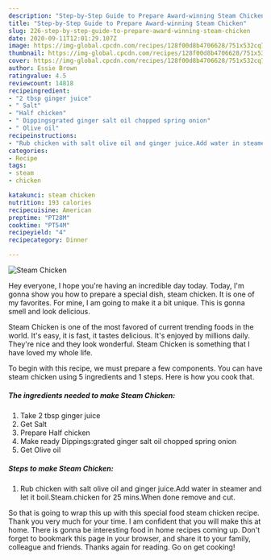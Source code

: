 ```yaml
---
description: "Step-by-Step Guide to Prepare Award-winning Steam Chicken"
title: "Step-by-Step Guide to Prepare Award-winning Steam Chicken"
slug: 226-step-by-step-guide-to-prepare-award-winning-steam-chicken
date: 2020-09-11T12:01:29.107Z
image: https://img-global.cpcdn.com/recipes/128f00d8b4706628/751x532cq70/steam-chicken-recipe-main-photo.jpg
thumbnail: https://img-global.cpcdn.com/recipes/128f00d8b4706628/751x532cq70/steam-chicken-recipe-main-photo.jpg
cover: https://img-global.cpcdn.com/recipes/128f00d8b4706628/751x532cq70/steam-chicken-recipe-main-photo.jpg
author: Essie Brown
ratingvalue: 4.5
reviewcount: 14818
recipeingredient:
- "2 tbsp ginger juice"
- " Salt"
- "Half chicken"
- " Dippingsgrated ginger salt oil chopped spring onion"
- " Olive oil"
recipeinstructions:
- "Rub chicken with salt olive oil and ginger juice.Add water in steamer and let it boil.Steam.chicken for 25 mins.When done remove and cut."
categories:
- Recipe
tags:
- steam
- chicken

katakunci: steam chicken 
nutrition: 193 calories
recipecuisine: American
preptime: "PT28M"
cooktime: "PT54M"
recipeyield: "4"
recipecategory: Dinner

---
```



![Steam Chicken](https://img-global.cpcdn.com/recipes/128f00d8b4706628/751x532cq70/steam-chicken-recipe-main-photo.jpg)

Hey everyone, I hope you're having an incredible day today. Today, I'm gonna show you how to prepare a special dish, steam chicken. It is one of my favorites. For mine, I am going to make it a bit unique. This is gonna smell and look delicious.

Steam Chicken is one of the most favored of current trending foods in the world. It's easy, it is fast, it tastes delicious. It's enjoyed by millions daily. They're nice and they look wonderful. Steam Chicken is something that I have loved my whole life.




To begin with this recipe, we must prepare a few components. You can have steam chicken using 5 ingredients and 1 steps. Here is how you cook that.

<!--inarticleads1-->

##### The ingredients needed to make Steam Chicken:

1. Take 2 tbsp ginger juice
1. Get  Salt
1. Prepare Half chicken
1. Make ready  Dippings:grated ginger salt oil chopped spring onion
1. Get  Olive oil




<!--inarticleads2-->

##### Steps to make Steam Chicken:

1. Rub chicken with salt olive oil and ginger juice.Add water in steamer and let it boil.Steam.chicken for 25 mins.When done remove and cut.




So that is going to wrap this up with this special food steam chicken recipe. Thank you very much for your time. I am confident that you will make this at home. There is gonna be interesting food in home recipes coming up. Don't forget to bookmark this page in your browser, and share it to your family, colleague and friends. Thanks again for reading. Go on get cooking!
